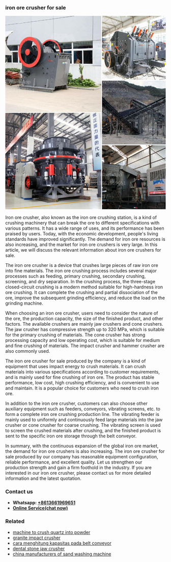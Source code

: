 <h3>iron ore crusher for sale</h3><img src='1708322597.jpg' alt=''><p>Iron ore crusher, also known as the iron ore crushing station, is a kind of crushing machinery that can break the ore to different specifications with various patterns. It has a wide range of uses, and its performance has been praised by users. Today, with the economic development, people's living standards have improved significantly. The demand for iron ore resources is also increasing, and the market for iron ore crushers is very large. In this article, we will discuss the relevant information about iron ore crushers for sale.</p><p>The iron ore crusher is a device that crushes large pieces of raw iron ore into fine materials. The iron ore crushing process includes several major processes such as feeding, primary crushing, secondary crushing, screening, and dry separation. In the crushing process, the three-stage closed-circuit crushing is a modern method suitable for high-hardness iron ore crushing. It can complete the crushing and partial dissociation of the ore, improve the subsequent grinding efficiency, and reduce the load on the grinding machine.</p><p>When choosing an iron ore crusher, users need to consider the nature of the ore, the production capacity, the size of the finished product, and other factors. The available crushers are mainly jaw crushers and cone crushers. The jaw crusher has compressive strength up to 320 MPa, which is suitable for the primary crushing of materials. The cone crusher has strong processing capacity and low operating cost, which is suitable for medium and fine crushing of materials. The impact crusher and hammer crusher are also commonly used.</p><p>The iron ore crusher for sale produced by the company is a kind of equipment that uses impact energy to crush materials. It can crush materials into various specifications according to customer requirements, and is mainly used for fine crushing of iron ore. The product has stable performance, low cost, high crushing efficiency, and is convenient to use and maintain. It is a popular choice for customers who need to crush iron ore.</p><p>In addition to the iron ore crusher, customers can also choose other auxiliary equipment such as feeders, conveyors, vibrating screens, etc. to form a complete iron ore crushing production line. The vibrating feeder is mainly used to uniformly and continuously feed large materials into the jaw crusher or cone crusher for coarse crushing. The vibrating screen is used to screen the crushed materials after crushing, and the finished product is sent to the specific iron ore storage through the belt conveyor.</p><p>In summary, with the continuous expansion of the global iron ore market, the demand for iron ore crushers is also increasing. The iron ore crusher for sale produced by our company has reasonable equipment configuration, reliable performance, and excellent quality. Let us strengthen our production strength and gain a firm foothold in the industry. If you are interested in our iron ore crusher, please contact us for more detailed information and the latest quotation.</p><h3>Contact us</h3><ul><li><strong>Whatsapp:&nbsp;<a href="https://wa.me/8613661969651">+8613661969651</a></strong></li><li><a href="https://swt.shibang-china.com/?git&amp;zhl&amp;iron ore crusher for sale"><strong>Online Service(chat now)</strong></a></li></ul><h3>Related</h3><ul><li><a href='machine to crush quartz into powder.md'>machine to crush quartz into powder</a></li><li><a href='granite impact crusher.md'>granite impact crusher</a></li><li><a href='cara menghitung kapasitas pada belt conveyor.md'>cara menghitung kapasitas pada belt conveyor</a></li><li><a href='dental stone jaw crusher.md'>dental stone jaw crusher</a></li><li><a href='china manufacturers of sand washing machine.md'>china manufacturers of sand washing machine</a></li></ul>